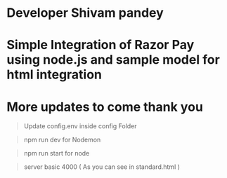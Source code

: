 # Developer Shivam pandey

# Simple Integration of Razor Pay using node.js and sample model for html integration

# More updates to come thank you

> Update config.env inside config Folder

> npm run dev for Nodemon

> npm run start for node 

> server basic 4000
    ( As you can see in standard.html )

